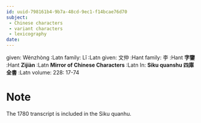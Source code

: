 ```yaml
---
id: uuid-798161b4-9b7a-48cd-9ec1-f14bcae76d70
subject: 
 - Chinese characters
 - variant characters
 - lexicography
date: 
---
```


given: Wénzhòng :Latn
family: Lǐ :Latn
given: 文仲 :Hant
family: 李 :Hant
**字鑒** :Hant
**Zìjiàn** :Latn
**Mirror of Chinese Characters** :Latn
In: 
**Siku quanshu 四庫全書** :Latn
volume: 228: 17-74
# Note
The 1780 transcript is included in the Siku quanhu.